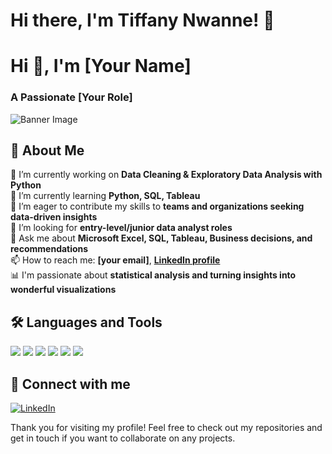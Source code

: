 # Hi there, I'm Tiffany Nwanne! 👋 

# Hi 👋, I'm [Your Name]  
### A Passionate [Your Role]  

![Banner Image](your_image_url_here)  

## 🚀 About Me  
🔭 I’m currently working on **Data Cleaning & Exploratory Data Analysis with Python**  
🌱 I’m currently learning **Python, SQL, Tableau**  
🤝 I’m eager to contribute my skills to **teams and organizations seeking data-driven insights**  
💼 I’m looking for **entry-level/junior data analyst roles**  
💬 Ask me about **Microsoft Excel, SQL, Tableau, Business decisions, and recommendations**  
📫 How to reach me: **[your email]**, **[LinkedIn profile](linkedin.com/in/tiffany-nwanne/)**  
📊 I'm passionate about **statistical analysis and turning insights into wonderful visualizations**  

## 🛠 Languages and Tools  
<img src="https://img.shields.io/badge/Python-3776AB?style=for-the-badge&logo=python&logoColor=white"/>  
<img src="https://img.shields.io/badge/Excel-217346?style=for-the-badge&logo=microsoft-excel&logoColor=white"/>  
<img src="https://img.shields.io/badge/Tableau-E97627?style=for-the-badge&logo=tableau&logoColor=white"/>  
<img src="https://img.shields.io/badge/PostgreSQL-316192?style=for-the-badge&logo=postgresql&logoColor=white"/>  
<img src="https://img.shields.io/badge/MySQL-4479A1?style=for-the-badge&logo=mysql&logoColor=white"/>  
<img src="https://img.shields.io/badge/SQLite-003B57?style=for-the-badge&logo=sqlite&logoColor=white"/>  

## 🔗 Connect with me  
[![LinkedIn](https://img.shields.io/badge/LinkedIn-0A66C2?style=for-the-badge&logo=linkedin&logoColor=white)](linkedin.com/in/tiffany-nwanne/)  

Thank you for visiting my profile! Feel free to check out my repositories and get in touch if you want to collaborate on any projects.
